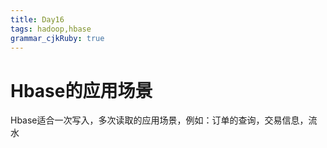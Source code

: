```yaml
---
title: Day16
tags: hadoop,hbase
grammar_cjkRuby: true
---
```

# Hbase的应用场景
Hbase适合一次写入，多次读取的应用场景，例如：订单的查询，交易信息，流水